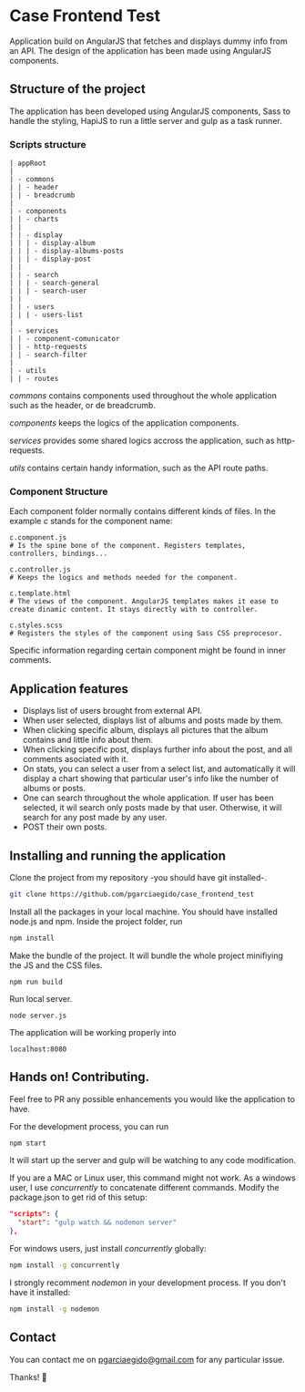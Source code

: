 # Case Frontend Test
Application build on AngularJS that fetches and displays dummy info from an API. The design of the application has been made using AngularJS components.

## Structure of the project
The application has been developed using AngularJS components, Sass to handle the styling, HapiJS to run a little server and gulp as a task runner.

### Scripts structure
```
| appRoot
|
| - commons
| | - header
| | - breadcrumb
|
| - components
| | - charts
| |
| | - display
| | | - display-album
| | | - display-albums-posts
| | | - display-post
| |
| | - search
| | | - search-general
| | | - search-user
| |
| | - users
| | | - users-list
|
| - services
| | - component-comunicator
| | - http-requests
| | - search-filter
|
| - utils
| | - routes
```

*commons* contains components used throughout the whole application such as the header, or de breadcrumb.

*components* keeps the logics of the application components.

*services* provides some shared logics accross the application, such as http-requests.

*utils* contains certain handy information, such as the API route paths.

### Component Structure

Each component folder normally contains different kinds of files. In the example *c* stands for the component name:

```
c.component.js
# Is the spine bone of the component. Registers templates, controllers, bindings...

c.controller.js
# Keeps the logics and methods needed for the component.

c.template.html
# The views of the component. AngularJS templates makes it ease to create dinamic content. It stays directly with to controller.

c.styles.scss
# Registers the styles of the component using Sass CSS preprocesor.
```

Specific information regarding certain component might be found in inner comments.

## Application features
* Displays list of users brought from external API.
* When user selected, displays list of albums and posts made by them.
* When clicking specific album, displays all pictures that the album contains and little info about them.
* When clicking specific post, displays further info about the post, and all comments asociated with it.
* On stats, you can select a user from a select list, and automatically it will display a chart showing that particular user's info like the number of albums or posts.
* One can search throughout the whole application. If user has been selected, it wil search only posts made by that user. Otherwise, it will search for any post made by any user.
* POST their own posts.

## Installing and running the application
Clone the project from my repository -you should have git installed-.
```sh
git clone https://github.com/pgarciaegido/case_frontend_test
```

Install all the packages in your local machine. You should have installed node.js and npm. Inside the project folder, run
```sh
npm install
```

Make the bundle of the project. It will bundle the whole project minifiying the JS and the CSS files.
```$
npm run build
```

Run local server.
```
node server.js
```

The application will be working properly into
```
localhost:8080
```

## Hands on! Contributing.
Feel free to PR any possible enhancements you would like the application to have.

For the development process, you can run
```sh
npm start
```

It will start up the server and gulp will be watching to any code modification.

If you are a MAC or Linux user, this command might not work. As a windows user, I use *concurrently* to concatenate different commands. Modify the package.json to get rid of this setup:
```json
"scripts": {
  "start": "gulp watch && nodemon server"
},
```
For windows users, just install *concurrently* globally:
```sh
npm install -g concurrently
```

I strongly recomment *nodemon* in your development process. If you don't have it installed:
```sh
npm install -g nodemon
```

## Contact
You can contact me on pgarciaegido@gmail.com for any particular issue.

Thanks! :beer:
